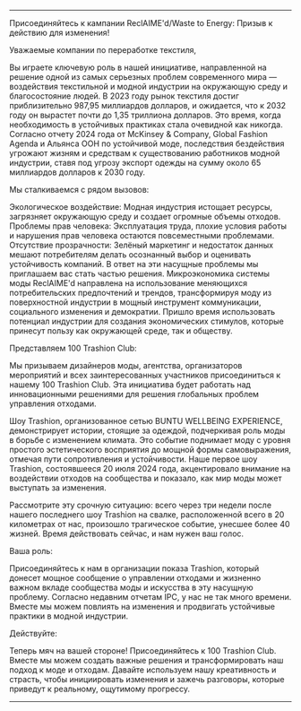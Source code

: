 ---

Присоединяйтесь к кампании ReclAIME'd/Waste to Energy: Призыв к действию для изменения!

Уважаемые компании по переработке текстиля,

Вы играете ключевую роль в нашей инициативе, направленной на решение одной из самых серьезных проблем современного мира — воздействия текстильной и модной индустрии на окружающую среду и благосостояние людей. В 2023 году рынок текстиля достиг приблизительно 987,95 миллиардов долларов, и ожидается, что к 2032 году он вырастет почти до 1,35 триллиона долларов. Это время, когда необходимость в устойчивых практиках стала очевидной как никогда. Согласно отчету 2024 года от McKinsey & Company, Global Fashion Agenda и Альянса ООН по устойчивой моде, последствия бездействия угрожают жизням и средствам к существованию работников модной индустрии, ставя под угрозу экспорт одежды на сумму около 65 миллиардов долларов к 2030 году.

Мы сталкиваемся с рядом вызовов:

Экологическое воздействие: Модная индустрия истощает ресурсы, загрязняет окружающую среду и создает огромные объемы отходов.
Проблемы прав человека: Эксплуатация труда, плохие условия работы и нарушения прав человека остаются повсеместными проблемами.
Отсутствие прозрачности: Зелёный маркетинг и недостаток данных мешают потребителям делать осознанный выбор и оценивать устойчивость компаний.
В ответ на эти насущные проблемы мы приглашаем вас стать частью решения. Микроэкономика системы моды ReclAIME'd направлена на использование меняющихся потребительских предпочтений и трендов, трансформируя моду из поверхностной индустрии в мощный инструмент коммуникации, социального изменения и демократии. Пришло время использовать потенциал индустрии для создания экономических стимулов, которые принесут пользу как окружающей среде, так и обществу.

Представляем 100 Trashion Club:

Мы призываем дизайнеров моды, агентства, организаторов мероприятий и всех заинтересованных участников присоединиться к нашему 100 Trashion Club. Эта инициатива будет работать над инновационными решениями для решения глобальных проблем управления отходами.

Шоу Trashion, организованное сетью BUNTU WELLBEING EXPERIENCE, демонстрирует истории, стоящие за одеждой, подчеркивая роль моды в борьбе с изменением климата. Это событие поднимает моду с уровня простого эстетического восприятия до мощной формы самовыражения, отмечая пути сопротивления и устойчивости. Наше первое шоу Trashion, состоявшееся 20 июля 2024 года, акцентировало внимание на воздействии отходов на сообщества и показало, как мир моды может выступать за изменения.

Рассмотрите эту срочную ситуацию: всего через три недели после нашего последнего шоу Trashion на свалке, расположенной всего в 20 километрах от нас, произошло трагическое событие, унесшее более 40 жизней. Время действовать сейчас, и нам нужен ваш голос.

Ваша роль:

Присоединяйтесь к нам в организации показа Trashion, который донесет мощное сообщение о управлении отходами и жизненно важном вкладе сообщества моды и искусства в эту насущную проблему. Согласно недавним отчетам IPC, у нас не так много времени. Вместе мы можем повлиять на изменения и продвигать устойчивые практики в модной индустрии.

Действуйте:

Теперь мяч на вашей стороне! Присоединяйтесь к 100 Trashion Club. Вместе мы можем создать важные решения и трансформировать наш подход к моде и отходам. Давайте используем нашу креативность и страсть, чтобы инициировать изменения и зажечь разговоры, которые приведут к реальному, ощутимому прогрессу.

---